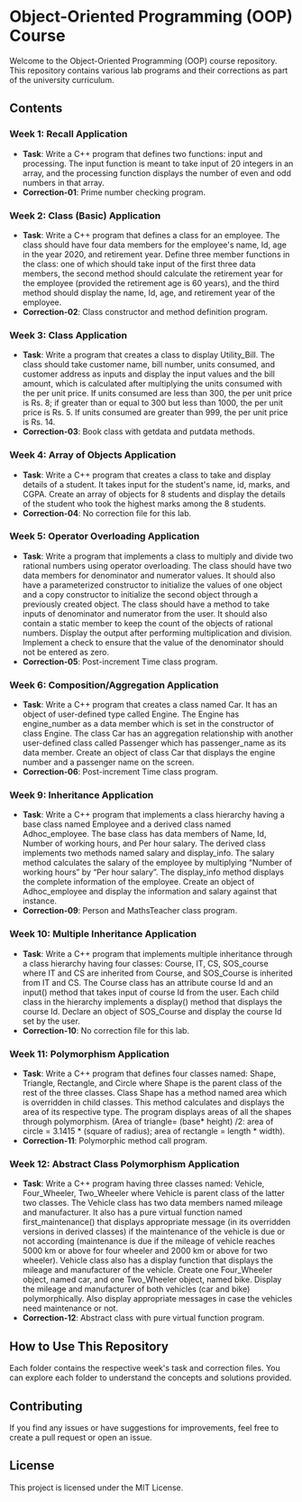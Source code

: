 # Object-Oriented Programming (OOP) Course

Welcome to the Object-Oriented Programming (OOP) course repository. This repository contains various lab programs and their corrections as part of the university curriculum.

## Contents

### Week 1: Recall Application
- **Task**: Write a C++ program that defines two functions: input and processing. The input function is meant to take input of 20 integers in an array, and the processing function displays the number of even and odd numbers in that array.
- **Correction-01**: Prime number checking program.

### Week 2: Class (Basic) Application
- **Task**: Write a C++ program that defines a class for an employee. The class should have four data members for the employee's name, Id, age in the year 2020, and retirement year. Define three member functions in the class: one of which should take input of the first three data members, the second method should calculate the retirement year for the employee (provided the retirement age is 60 years), and the third method should display the name, Id, age, and retirement year of the employee.
- **Correction-02**: Class constructor and method definition program.

### Week 3: Class Application
- **Task**: Write a program that creates a class to display Utility_Bill. The class should take customer name, bill number, units consumed, and customer address as inputs and display the input values and the bill amount, which is calculated after multiplying the units consumed with the per unit price. If units consumed are less than 300, the per unit price is Rs. 8; if greater than or equal to 300 but less than 1000, the per unit price is Rs. 5. If units consumed are greater than 999, the per unit price is Rs. 14.
- **Correction-03**: Book class with getdata and putdata methods.

### Week 4: Array of Objects Application
- **Task**: Write a C++ program that creates a class to take and display details of a student. It takes input for the student's name, id, marks, and CGPA. Create an array of objects for 8 students and display the details of the student who took the highest marks among the 8 students.
- **Correction-04**: No correction file for this lab.

### Week 5: Operator Overloading Application
- **Task**: Write a program that implements a class to multiply and divide two rational numbers using operator overloading. The class should have two data members for denominator and numerator values. It should also have a parameterized constructor to initialize the values of one object and a copy constructor to initialize the second object through a previously created object. The class should have a method to take inputs of denominator and numerator from the user. It should also contain a static member to keep the count of the objects of rational numbers. Display the output after performing multiplication and division. Implement a check to ensure that the value of the denominator should not be entered as zero.
- **Correction-05**: Post-increment Time class program.

### Week 6: Composition/Aggregation Application
- **Task**: Write a C++ program that creates a class named Car. It has an object of user-defined type called Engine. The Engine has engine_number as a data member which is set in the constructor of class Engine. The class Car has an aggregation relationship with another user-defined class called Passenger which has passenger_name as its data member. Create an object of class Car that displays the engine number and a passenger name on the screen.
- **Correction-06**: Post-increment Time class program.

### Week 9: Inheritance Application
- **Task**: Write a C++ program that implements a class hierarchy having a base class named Employee and a derived class named Adhoc_employee. The base class has data members of Name, Id, Number of working hours, and Per hour salary. The derived class implements two methods named salary and display_info. The salary method calculates the salary of the employee by multiplying “Number of working hours” by “Per hour salary”. The display_info method displays the complete information of the employee. Create an object of Adhoc_employee and display the information and salary against that instance.
- **Correction-09**: Person and MathsTeacher class program.

### Week 10: Multiple Inheritance Application
- **Task**: Write a C++ program that implements multiple inheritance through a class hierarchy having four classes: Course, IT, CS, SOS_course where IT and CS are inherited from Course, and SOS_Course is inherited from IT and CS. The Course class has an attribute course Id and an input() method that takes input of course Id from the user. Each child class in the hierarchy implements a display() method that displays the course Id. Declare an object of SOS_Course and display the course Id set by the user.
- **Correction-10**: No correction file for this lab.

### Week 11: Polymorphism Application
- **Task**: Write a C++ program that defines four classes named: Shape, Triangle, Rectangle, and Circle where Shape is the parent class of the rest of the three classes. Class Shape has a method named area which is overridden in child classes. This method calculates and displays the area of its respective type. The program displays areas of all the shapes through polymorphism. (Area of triangle= (base* height) /2: area of circle = 3.1415 * (square of radius); area of rectangle = length * width).
- **Correction-11**: Polymorphic method call program.

### Week 12: Abstract Class Polymorphism Application
- **Task**: Write a C++ program having three classes named: Vehicle, Four_Wheeler, Two_Wheeler where Vehicle is parent class of the latter two classes. The Vehicle class has two data members named mileage and manufacturer. It also has a pure virtual function named first_maintenance() that displays appropriate message (in its overridden versions in derived classes) if the maintenance of the vehicle is due or not according (maintenance is due if the mileage of vehicle reaches 5000 km or above for four wheeler and 2000 km or above for two wheeler). Vehicle class also has a display function that displays the mileage and manufacturer of the vehicle. Create one Four_Wheeler object, named car, and one Two_Wheeler object, named bike. Display the mileage and manufacturer of both vehicles (car and bike) polymorphically. Also display appropriate messages in case the vehicles need maintenance or not.
- **Correction-12**: Abstract class with pure virtual function program.

## How to Use This Repository
Each folder contains the respective week's task and correction files. You can explore each folder to understand the concepts and solutions provided.

## Contributing
If you find any issues or have suggestions for improvements, feel free to create a pull request or open an issue.

## License
This project is licensed under the MIT License.

